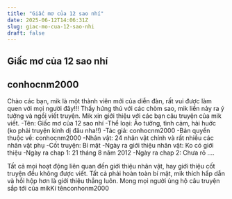 ```yaml
---
title: "Giấc mơ của 12 sao nhí"
date: 2025-06-12T14:06:31Z
slug: giac-mo-cua-12-sao-nhi
draft: false
---
```


## Giấc mơ của 12 sao nhí

## conhocnm2000

Chào các bạn, mik là một thành viên mới của diễn đàn, rất vui được làm quen với mọi người đây!!!
Thấy hứng thú với các chòm sao, mik liền nảy ra ý tưởng và ngồi viết truyện. Mik xin giới thiệu với các bạn câu truyện của mik viết.
-Tên: Giấc mơ của 12 sao nhí
-Thể loại: Ảo tưởng, tình cảm, hài huớc (ko phải truyện kinh dị đâu nha!!)
-Tác giả: conhocnm2000
-Bản quyền thuộc về: conhocnm2000
-Nhân vật: 24 nhân vật chính và rất nhiều các nhân vật phụ
-Cốt truyện: Bí mật
-Ngày ra giới thiệu nhân vật: Ko có giới thiệu
-Ngày ra chap 1: 21 tháng 8 năm 2012
-Ngày ra chap 2: Chưa rõ
....
 
Tất cả mọi hoạt động liên quan đến giới thiệu nhân vật, hay giới thiệu cốt truyện đều không được viết. Tất cả phải hoàn toàn bí mật, mik thích hấp dẫn và hồi hộp hơn là giới thiệu thẳng luôn.
Mong mọi người ủng hộ câu truyện sắp tới của mikKí tênconhonm2000